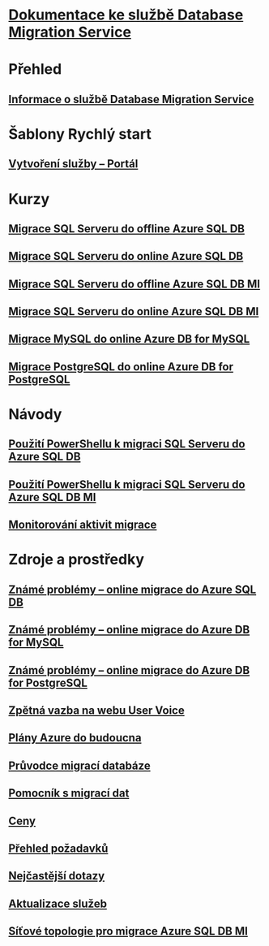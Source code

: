 # [Dokumentace ke službě Database Migration Service](index.yml)

# Přehled
## [Informace o službě Database Migration Service](dms-overview.md)

# Šablony Rychlý start
## [Vytvoření služby – Portál](quickstart-create-data-migration-service-portal.md)

# Kurzy
## [Migrace SQL Serveru do offline Azure SQL DB](tutorial-sql-server-to-azure-sql.md)
## [Migrace SQL Serveru do online Azure SQL DB](tutorial-sql-server-azure-sql-online.md)
## [Migrace SQL Serveru do offline Azure SQL DB MI](tutorial-sql-server-to-managed-instance.md)
## [Migrace SQL Serveru do online Azure SQL DB MI](tutorial-sql-server-managed-instance-online.md)
## [Migrace MySQL do online Azure DB for MySQL](tutorial-mysql-azure-mysql-online.md)
## [Migrace PostgreSQL do online Azure DB for PostgreSQL](tutorial-postgresql-azure-postgresql-online.md)

# Návody
## [Použití PowerShellu k migraci SQL Serveru do Azure SQL DB](howto-sql-server-to-azure-sql-powershell.md)
## [Použití PowerShellu k migraci SQL Serveru do Azure SQL DB MI](howto-sql-server-to-azure-sql-mi-powershell.md)
## [Monitorování aktivit migrace](how-to-monitor-migration-activity.md)

# Zdroje a prostředky
## [Známé problémy – online migrace do Azure SQL DB](known-issues-azure-sql-online.md)
## [Známé problémy – online migrace do Azure DB for MySQL](known-issues-azure-mysql-online.md)
## [Známé problémy – online migrace do Azure DB for PostgreSQL](known-issues-azure-postgresql-online.md)
## [Zpětná vazba na webu User Voice](https://feedback.azure.com/forums/906100-azure-database-migration-service)
## [Plány Azure do budoucna](https://azure.microsoft.com/roadmap/)
## [Průvodce migrací databáze](https://aka.ms/datamigration)
## [Pomocník s migrací dat](https://aka.ms/dma)
## [Ceny](https://aka.ms/dms-pricing)
## [Přehled požadavků](pre-reqs.md)
## [Nejčastější dotazy](faq.md)
## [Aktualizace služeb](https://azure.microsoft.com/updates/?product=database-migration)
## [Síťové topologie pro migrace Azure SQL DB MI](resource-network-topologies.md)
